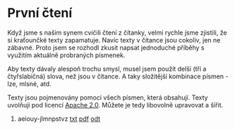 # První čtení

Když jsme s našim synem cvičili čtení z čítanky, velmi rychle jsme zjistili, že si kraťounčké texty zapamatuje. Navíc texty v čítance jsou cokoliv, jen ne zábavné. Proto jsem se rozhodl zkusit napsat jednoduché příběhy s využitím aktuálně probraných písmenek.

Aby texty dávaly alespoň trochu smysl, musel jsem použít delší (tří a čtyřslabičná) slova, než jsou v čítance. A taky složitější kombinace písmen - lze, mlsné, atd.

Texty jsou pojmenovány pomocí všech písmen, která obsahují. Texty uvolňuji pod licencí [Apache 2.0](https://cs.wikipedia.org/wiki/Apache_Licence). Můžete je tedy libovolně upravovat a šířit.

1. aeiouy-jlmnpstvz [txt](https://github.com/jkubos/prvni-cteni/blob/master/aeiouy-jlmnpstvz.txt) [pdf](https://github.com/jkubos/prvni-cteni/blob/master/aeiouy-jlmnpstvz.pdf) [odt](https://github.com/jkubos/prvni-cteni/blob/master/aeiouy-jlmnpstvz.odt)
